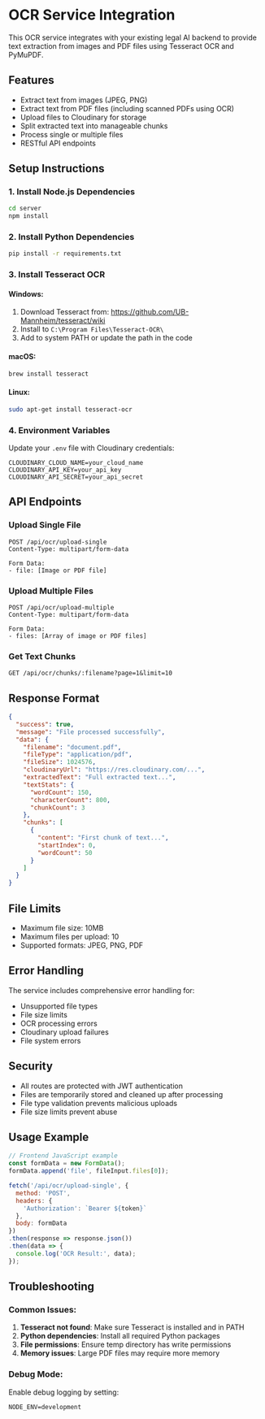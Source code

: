 # OCR Service Integration

This OCR service integrates with your existing legal AI backend to provide text extraction from images and PDF files using Tesseract OCR and PyMuPDF.

## Features

- Extract text from images (JPEG, PNG)
- Extract text from PDF files (including scanned PDFs using OCR)
- Upload files to Cloudinary for storage
- Split extracted text into manageable chunks
- Process single or multiple files
- RESTful API endpoints

## Setup Instructions

### 1. Install Node.js Dependencies

```bash
cd server
npm install
```

### 2. Install Python Dependencies

```bash
pip install -r requirements.txt
```

### 3. Install Tesseract OCR

#### Windows:
1. Download Tesseract from: https://github.com/UB-Mannheim/tesseract/wiki
2. Install to `C:\Program Files\Tesseract-OCR\`
3. Add to system PATH or update the path in the code

#### macOS:
```bash
brew install tesseract
```

#### Linux:
```bash
sudo apt-get install tesseract-ocr
```

### 4. Environment Variables

Update your `.env` file with Cloudinary credentials:

```env
CLOUDINARY_CLOUD_NAME=your_cloud_name
CLOUDINARY_API_KEY=your_api_key
CLOUDINARY_API_SECRET=your_api_secret
```

## API Endpoints

### Upload Single File
```
POST /api/ocr/upload-single
Content-Type: multipart/form-data

Form Data:
- file: [Image or PDF file]
```

### Upload Multiple Files
```
POST /api/ocr/upload-multiple
Content-Type: multipart/form-data

Form Data:
- files: [Array of image or PDF files]
```

### Get Text Chunks
```
GET /api/ocr/chunks/:filename?page=1&limit=10
```

## Response Format

```json
{
  "success": true,
  "message": "File processed successfully",
  "data": {
    "filename": "document.pdf",
    "fileType": "application/pdf",
    "fileSize": 1024576,
    "cloudinaryUrl": "https://res.cloudinary.com/...",
    "extractedText": "Full extracted text...",
    "textStats": {
      "wordCount": 150,
      "characterCount": 800,
      "chunkCount": 3
    },
    "chunks": [
      {
        "content": "First chunk of text...",
        "startIndex": 0,
        "wordCount": 50
      }
    ]
  }
}
```

## File Limits

- Maximum file size: 10MB
- Maximum files per upload: 10
- Supported formats: JPEG, PNG, PDF

## Error Handling

The service includes comprehensive error handling for:
- Unsupported file types
- File size limits
- OCR processing errors
- Cloudinary upload failures
- File system errors

## Security

- All routes are protected with JWT authentication
- Files are temporarily stored and cleaned up after processing
- File type validation prevents malicious uploads
- File size limits prevent abuse

## Usage Example

```javascript
// Frontend JavaScript example
const formData = new FormData();
formData.append('file', fileInput.files[0]);

fetch('/api/ocr/upload-single', {
  method: 'POST',
  headers: {
    'Authorization': `Bearer ${token}`
  },
  body: formData
})
.then(response => response.json())
.then(data => {
  console.log('OCR Result:', data);
});
```

## Troubleshooting

### Common Issues:

1. **Tesseract not found**: Make sure Tesseract is installed and in PATH
2. **Python dependencies**: Install all required Python packages
3. **File permissions**: Ensure temp directory has write permissions
4. **Memory issues**: Large PDF files may require more memory

### Debug Mode:

Enable debug logging by setting:
```env
NODE_ENV=development
```
